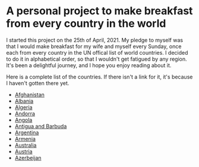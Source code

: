 # A personal project to make breakfast from every country in the world

I started this project on the 25th of April, 2021. My pledge to myself
was that I would make breakfast for my wife and myself every Sunday,
once each from every country in the UN offical list of world
countries. I decided to do it in alphabetical order, so that I
wouldn't get fatigued by any region. It's been a delightful journey,
and I hope you enjoy reading about it.

Here is a complete list of the countries. If there isn't a link for
it, it's because I haven't gotten there yet.

* [Afghanistan](afghanistan.md)
* [Albania](albania.md)
* [Algeria](algeria.md)
* [Andorra](andorra.md)
* [Angola](angola.md)
* [Antigua and Barbuda](antigua_and_barbuda.md)
* [Argentina](argentina.md)
* [Armenia](armenia.md)
* [Australia](australia.md)
* [Austria](austria.md)
* [Azerbeijan](azerbeijan.md)
